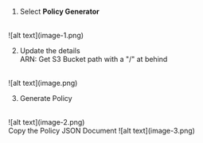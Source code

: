 1. Select **Policy Generator**
<br>
![alt text](image-1.png)
<br>

2. Update the details
<br>ARN: Get S3 Bucket path with a "/" at behind
<br>
![alt text](image.png)
<br>

3. Generate Policy
<br>
![alt text](image-2.png)
<br> Copy the Policy JSON Document 
![alt text](image-3.png)
